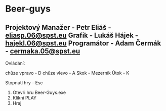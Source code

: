 # Beer-guys
Projektový Manažer - Petr Eliáš - eliasp.06@spst.eu
Grafik - Lukáš Hájek - hajekl.06@spst.eu
Programátor - Adam Čermák - cermaka.05@spst.eu
---------------------------------------------

Ovládání:

chůze vpravo - D
chůze vlevo - A
Skok - Mezerník
Útok - K

Stopnutí hry - Esc

1) Otevři hru Beer-Guys.exe
2) Klikni PLAY
3) Hraj
